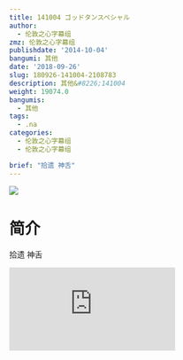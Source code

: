 ```yaml
---
title: 141004 ゴッドタンスペシャル
author:
  - 伦敦之心字幕组
zmz: 伦敦之心字幕组
publishdate: '2014-10-04'
bangumi: 其他
date: '2018-09-26'
slug: 180926-141004-2108783
description: 其他&#8226;141004
weight: 19074.0
bangumis:
  - 其他
tags:
  - .na
categories:
  - 伦敦之心字幕组
  - 伦敦之心字幕组

brief: "拾遗 神舌"
---
```

![](https://i.imgur.com/ulc7nb8.jpg)
# 简介  
拾遗 神舌  
<div class ="resp-container">
<iframe class="testiframe" src="https://www.fantasy.tv/videoAd/videoAd.html?id=2108783&channelId=559535&code=c7500fc75c04baf43b11a539a8fb40c3" frameborder=0 allowfullscreen="true" ></iframe>
</div>

